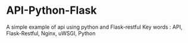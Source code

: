 # API-Python-Flask
A simple example of api using python and Flask-restful
Key words : API, Flask-Restful, Nginx, uWSGI, Python
